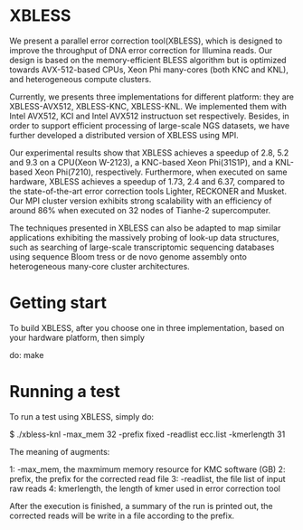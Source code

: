 # XBLESS
We present a parallel error correction tool(XBLESS), which is designed to improve the throughput of DNA error correction for Illumina reads. Our design is based on the memory-efficient BLESS algorithm but is optimized towards AVX-512-based CPUs, Xeon Phi many-cores (both KNC and KNL), and heterogeneous compute clusters.

Currently, we presents three implementations for different platform: they are XBLESS-AVX512, XBLESS-KNC, XBLESS-KNL. We implemented them with Intel AVX512, KCI and Intel AVX512 instructuon set respectively. Besides, in order to support efficient processing of large-scale NGS datasets, we have further developed a distributed version of XBLESS using MPI. 

Our experimental results show that XBLESS achieves a speedup of 2.8, 5.2 and 9.3 on a CPU(Xeon W-2123), a KNC-based Xeon Phi(31S1P), and a KNL-based Xeon Phi(7210), respectively. Furthermore, when executed on same hardware, XBLESS achieves a speedup of 1.73, 2.4 and 6.37, compared to the state-of-the-art error correction tools Lighter, RECKONER and Musket. Our MPI cluster version exhibits strong scalability with an efficiency of around 86% when executed on 32 nodes of Tianhe-2 supercomputer.

The techniques presented in XBLESS can also be adapted to map similar applications exhibiting the massively probing of look-up data structures, such as searching of large-scale transcriptomic sequencing databases using sequence Bloom tress or de novo genome assembly onto heterogeneous many-core cluster architectures.


# Getting start

To build XBLESS, after you choose one in three implementation, based on your hardware platform, then simply

do: make

# Running a test 

To run a test using XBLESS, simply do:

$  ./xbless-knl -max_mem 32 -prefix fixed -readlist ecc.list -kmerlength 31

The meaning of augments:

1: -max_mem, the maxmimum memory resource for KMC software (GB)
2: prefix, the prefix for the corrected read file
3: -readlist, the file list of input raw reads
4: kmerlength, the length of kmer used in error correction tool

After the execution is finished, a summary of the run is printed out, the corrected reads will be write in a file according to the prefix.

